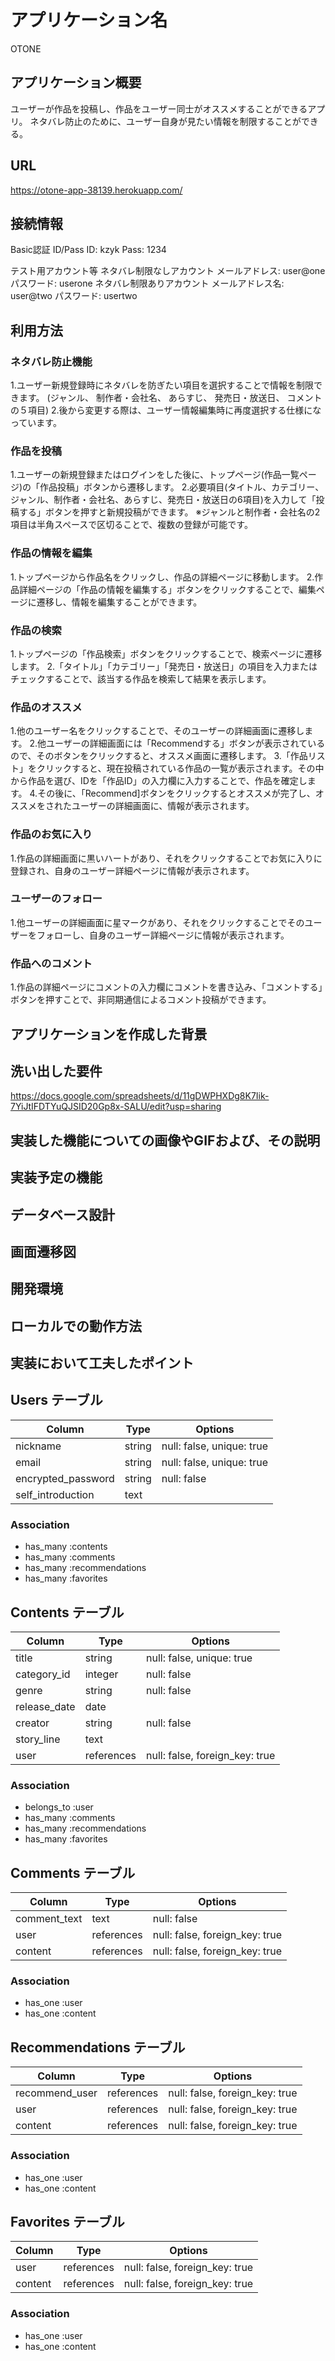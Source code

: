 # アプリケーション名
OTONE

## アプリケーション概要
ユーザーが作品を投稿し、作品をユーザー同士がオススメすることができるアプリ。
ネタバレ防止のために、ユーザー自身が見たい情報を制限することができる。

## URL
https://otone-app-38139.herokuapp.com/

## 接続情報
Basic認証 ID/Pass
  ID: kzyk
  Pass: 1234

テスト用アカウント等
  ネタバレ制限なしアカウント
  メールアドレス: user@one
  パスワード: userone
  ネタバレ制限ありアカウント
  メールアドレス名: user@two
  パスワード: usertwo

## 利用方法
### ネタバレ防止機能
1.ユーザー新規登録時にネタバレを防ぎたい項目を選択することで情報を制限できます。
 (ジャンル、 制作者・会社名、 あらすじ、 発売日・放送日、 コメント の５項目)
2.後から変更する際は、ユーザー情報編集時に再度選択する仕様になっています。
### 作品を投稿
1.ユーザーの新規登録またはログインをした後に、トップページ(作品一覧ページ)の「作品投稿」ボタンから遷移します。
2.必要項目(タイトル、カテゴリー、ジャンル、制作者・会社名、あらすじ、発売日・放送日の6項目)を入力して「投稿する」ボタンを押すと新規投稿ができます。
  ※ジャンルと制作者・会社名の2項目は半角スペースで区切ることで、複数の登録が可能です。
### 作品の情報を編集
1.トップページから作品名をクリックし、作品の詳細ページに移動します。
2.作品詳細ページの「作品の情報を編集する」ボタンをクリックすることで、編集ページに遷移し、情報を編集することができます。
### 作品の検索
1.トップページの「作品検索」ボタンをクリックすることで、検索ページに遷移します。
2.「タイトル」「カテゴリー」「発売日・放送日」の項目を入力またはチェックすることで、該当する作品を検索して結果を表示します。
### 作品のオススメ
1.他のユーザー名をクリックすることで、そのユーザーの詳細画面に遷移します。
2.他ユーザーの詳細画面には「Recommendする」ボタンが表示されているので、そのボタンをクリックすると、オススメ画面に遷移します。
3.「作品リスト」をクリックすると、現在投稿されている作品の一覧が表示されます。その中から作品を選び、IDを「作品ID」の入力欄に入力することで、作品を確定します。
4.その後に、「Recommend]ボタンをクリックするとオススメが完了し、オススメをされたユーザーの詳細画面に、情報が表示されます。
### 作品のお気に入り
1.作品の詳細画面に黒いハートがあり、それをクリックすることでお気に入りに登録され、自身のユーザー詳細ページに情報が表示されます。
### ユーザーのフォロー
1.他ユーザーの詳細画面に星マークがあり、それをクリックすることでそのユーザーをフォローし、自身のユーザー詳細ページに情報が表示されます。
### 作品へのコメント
1.作品の詳細ページにコメントの入力欄にコメントを書き込み、「コメントする」ボタンを押すことで、非同期通信によるコメント投稿ができます。

## アプリケーションを作成した背景

## 洗い出した要件
https://docs.google.com/spreadsheets/d/11gDWPHXDg8K7Iik-7YiJtIFDTYuQJSID20Gp8x-SALU/edit?usp=sharing

## 実装した機能についての画像やGIFおよび、その説明

## 実装予定の機能

## データベース設計

## 画面遷移図

## 開発環境

## ローカルでの動作方法

## 実装において工夫したポイント



## Users テーブル

| Column             | Type   | Options                   |
| ------------------ | ------ | ------------------------- |
| nickname           | string | null: false, unique: true |
| email              | string | null: false, unique: true |
| encrypted_password | string | null: false               |
| self_introduction  | text   |                           |
### Association

- has_many :contents
- has_many :comments
- has_many :recommendations
- has_many :favorites


## Contents テーブル

| Column        | Type       | Options                        |
| ------------- | ---------- | ------------------------------ |
| title         | string     | null: false, unique: true      |
| category_id   | integer    | null: false                    |
| genre         | string     | null: false                    |
| release_date  | date       |                                |
| creator       | string     | null: false                    |
| story_line    | text       |                                |
| user          | references | null: false, foreign_key: true |


### Association
- belongs_to :user
- has_many :comments
- has_many :recommendations
- has_many :favorites

## Comments テーブル

| Column       | Type       | Options                        |
| ------------ | ---------- | ------------------------------ |
| comment_text | text       | null: false                    |
| user         | references | null: false, foreign_key: true |
| content      | references | null: false, foreign_key: true |
### Association

- has_one :user
- has_one :content

## Recommendations テーブル

| Column         | Type       | Options                        |
| -------------- | ---------- | ------------------------------ |
| recommend_user | references | null: false, foreign_key: true |
| user           | references | null: false, foreign_key: true |
| content        | references | null: false, foreign_key: true |
### Association

- has_one :user
- has_one :content

## Favorites テーブル

| Column  | Type       | Options                        |
| ------- | ---------- | ------------------------------ |
| user    | references | null: false, foreign_key: true |
| content | references | null: false, foreign_key: true |
### Association

- has_one :user
- has_one :content

